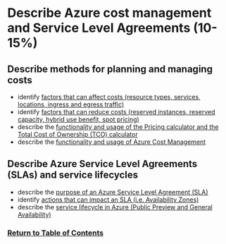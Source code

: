 # Describe Azure cost management and Service Level Agreements (10-15%)

## Describe methods for planning and managing costs
* identify [factors that can affect costs (resource types, services, locations, ingress and
egress traffic)](https://www.youtube.com/watch?v=Z8wvj_oe97M)
* identify [factors that can reduce costs (reserved instances, reserved capacity, hybrid use
benefit, spot pricing)](https://www.youtube.com/watch?v=ZV2bfoqFpZ8)
* describe the [functionality and usage of the Pricing calculator and the Total Cost of
Ownership (TCO) calculator](https://www.youtube.com/watch?v=TdWmfoy24lM)
* describe the [functionality and usage of Azure Cost Management](https://www.youtube.com/watch?v=7w88KBVesPI)

## Describe Azure Service Level Agreements (SLAs) and service lifecycles
* describe the [purpose of an Azure Service Level Agreement (SLA)](https://www.youtube.com/watch?v=WuzpcMZ1UxI)
* identify [actions that can impact an SLA (i.e. Availability Zones)](https://www.youtube.com/watch?v=YB5DS6YC2GI)
* describe the [service lifecycle in Azure (Public Preview and General Availability)](https://www.youtube.com/watch?v=J4HzsmuClV0)

### [Return to Table of Contents](README.md)